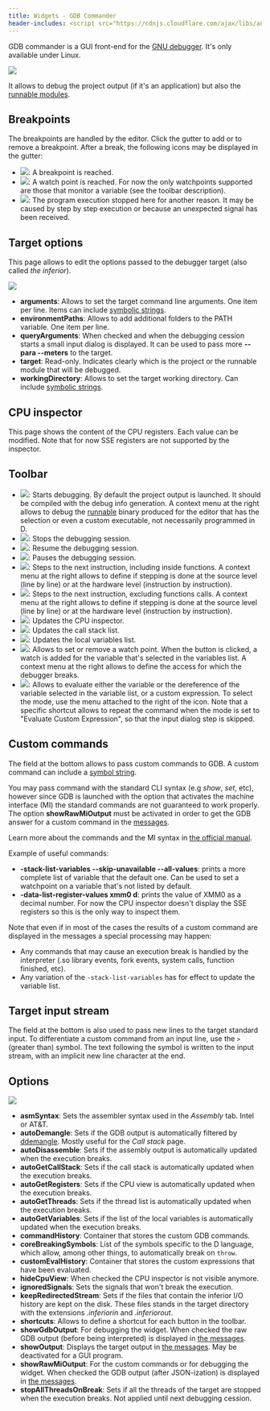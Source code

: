 ```yaml
---
title: Widgets - GDB Commander
header-includes: <script src="https://cdnjs.cloudflare.com/ajax/libs/anchor-js/4.2.2/anchor.min.js"></script>
---
```


GDB commander is a GUI front-end for the [GNU debugger](https://www.sourceware.org/gdb/). It's only available under Linux.

![](img/gdb_commander.png)

It allows to debug the project output (if it's an application) but also the [runnable modules](features_runnables.html).

## Breakpoints

The breakpoints are handled by the editor. Click the gutter to add or to remove a breakpoint.
After a break, the following icons may be displayed in the gutter:

- ![](icons/other/break_reached.png): A breakpoint is reached.
- ![](icons/other/camera_go.png): A watch point is reached. For now the only watchpoints supported are those that monitor a variable (see the toolbar description).
- ![](icons/other/step.png): The program execution stopped here for another reason. It may be caused by step by step execution or because an unexpected signal has been received.

## Target options

This page allows to edit the options passed to the debugger target (also called _the inferior_).

![](img/gdb_commander_debugeeopts.png)

- **arguments**: Allows to set the target command line arguments. One item per line. Items can include [symbolic strings](features_symbolic_strings.html).
- **environmentPaths**: Allows to add additional folders to the PATH variable. One item per line.
- **queryArguments**: When checked and when the debugging cession starts a small input dialog is displayed. It can be used to pass more **--para --meters** to the target.
- **target**: Read-only. Indicates clearly which is the project or the runnable module that will be debugged.
- **workingDirectory**: Allows to set the target working directory. Can include [symbolic strings](features_symbolic_strings.html).

## CPU inspector

This page shows the content of the CPU registers. Each value can be modified.
Note that for now SSE registers are not supported by the inspector.

## Toolbar

- ![](icons/other/power.png): Starts debugging. By default the project output is launched. It should be compiled with the debug info generation. A context menu at the right allows to debug the [runnable](features_runnables.html) binary produced for the editor that has the selection or even a custom executable, not necessarily programmed in D.
- ![](icons/other/stop.png): Stops the debugging session.
- ![](icons/other/play.png): Resume the debugging session.
- ![](icons/other/pause.png): Pauses the debugging session.
- ![](icons/arrow/go_down.png): Steps to the next instruction, including inside functions. A context menu at the right allows to define if stepping is done at the source level (line by line) or at the hardware level (instruction by instruction).
- ![](icons/arrow/go_jump.png): Steps to the next instruction, excluding functions calls. A context menu at the right allows to define if stepping is done at the source level (line by line) or at the hardware level (instruction by instruction).
- ![](icons/other/processor.png): Updates the CPU inspector.
- ![](icons/other/list.png): Updates the call stack list.
- ![](icons/window/watch_window.png): Updates the local variables list.
- ![](icons/other/camera_add.png): Allows to set or remove a watch point. When the button is clicked, a watch is added for the variable that's selected in the variables list. A context menu at the right allows to define the access for which the debugger breaks.
- ![](icons/other/evaluate_formula.png): Allows to evaluate either the variable or the dereference of the variable selected in the variable list, or a custom expression. To select the mode, use the menu attached to the right of the icon. Note that a specific shortcut allows to repeat the command when the mode is set to "Evaluate Custom Expression", so that the input dialog step is skipped.

## Custom commands

The field at the bottom allows to pass custom commands to GDB.
A custom command can include a [symbol string](features_symbolic_strings.html).

You may pass command with the standard CLI syntax (e.g _show_, _set_, etc), however since GDB is launched with the option that activates the machine interface (MI) the standard commands are not guaranteed to work properly.
The option **showRawMiOutput** must be activated in order to get the GDB answer for a custom command in the [messages](widgets_messages.html).

Learn more about the commands and the MI syntax in [the official manual](http://sourceware.org/gdb/current/onlinedocs/gdb/).

Example of useful commands:

- **-stack-list-variables --skip-unavailable --all-values**: prints a more complete list of variable that the default one. Can be used to set a watchpoint on a variable that's not listed by default.
- **-data-list-register-values xmm0 d**: prints the value of XMM0 as a decimal number. For now the CPU inspector doesn't display the SSE registers so this is the only way to inspect them.

Note that even if in most of the cases the results of a custom command are displayed in the messages a special processing may happen:

- Any commands that may cause an execution break is handled by the interpreter (.so library events, fork events, system calls, function finished, etc).
- Any variation of the `-stack-list-variables` has for effect to update the variable list.

## Target input stream

The field at the bottom is also used to pass new lines to the target standard input.
To differentiate a custom command from an input line, use the `>` (greater than) symbol.
The text following the symbol is written to the input stream, with an implicit new line character at the end.

## Options

![](img/options_gdb_commander.png)

- **asmSyntax**: Sets the assembler syntax used in the _Assembly_ tab. Intel or AT&T.
- **autoDemangle**: Sets if the GDB output is automatically filtered by [ddemangle](https://github.com/dlang/tools#d-tools). Mostly useful for the _Call stack_ page.
- **autoDisassemble**: Sets if the assembly output is automatically updated when the execution breaks.
- **autoGetCallStack**: Sets if the call stack is automatically updated when the execution breaks.
- **autoGetRegisters**: Sets if the CPU view is automatically updated when the execution breaks.
- **autoGetThreads**: Sets if the thread list is automatically updated when the execution breaks.
- **autoGetVariables**: Sets if the list of the local variables is automatically updated when the execution breaks.
- **commandHistory**: Container that stores the custom GDB commands.
- **coreBreakingSymbols**: List of the symbols specific to the D language, which allow, among other things, to automatically break on `throw`.
- **customEvalHistory**: Container that stores the custom expressions that have been evaluated.
- **hideCpuView**: When checked the CPU inspector is not visible anymore.
- **ignoredSignals**: Sets the signals that won't break the execution.
- **keepRedirectedStream**: Sets if the files that contain the inferior I/O history are kept on the disk. These files stands in the target directory with the extensions _.inferiorin_ and _.inferiorout_.
- **shortcuts**: Allows to define a shortcut for each button in the toolbar.
- **showGdbOutput**: For debugging the widget. When checked the raw GDB output (before being interpreted) is displayed in [the messages](widgets_messages.html).
- **showOutput**: Displays the target output in [the messages](widgets_messages.html). May be deactivated for a GUI program.
- **showRawMiOutput**: For the custom commands or for debugging the widget. When checked the GDB output (after JSON-ization) is displayed in [the messages](widgets_messages.html).
- **stopAllThreadsOnBreak**: Sets if all the threads of the target are stopped when the execution breaks. Not applied until next debugging cession.

<script>anchors.add();</script>

